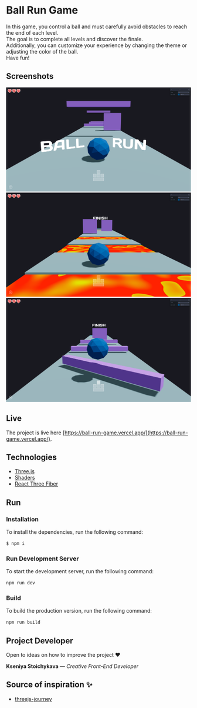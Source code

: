 # Ball Run Game

In this game, you control a ball and must carefully avoid obstacles to reach the end of each level. \
The goal is to complete all levels and discover the finale. \
Additionally, you can customize your experience by changing the theme or adjusting the color of the ball. \
Have fun!


## Screenshots

![example2](https://github.com/kseniya7991/ball-run-game/blob/master/example1.png)
![example](https://github.com/kseniya7991/ball-run-game/blob/master/example2.png)
![example](https://github.com/kseniya7991/ball-run-game/blob/master/example3.png)

## Live

The project is live here [https://ball-run-game.vercel.app/](https://ball-run-game.vercel.app/). 

## Technologies

-   [Three.js](https://threejs.org/)
-   [Shaders](https://shaderific.com/glsl.html)
-   [React Three Fiber](https://r3f.docs.pmnd.rs/getting-started/introduction)


## Run

### Installation

To install the dependencies, run the following command:

```sh
$ npm i
```

### Run Development Server

To start the development server, run the following command:

```sh
npm run dev
```

### Build

To build the production version, run the following command:

```sh
npm run build
```

## Project Developer

Open to ideas on how to improve the project :heart:

**Kseniya Stoichykava** — _Creative Front-End Developer_

## Source of inspiration :sparkles:

-   [threejs-journey](https://threejs-journey.com/)
